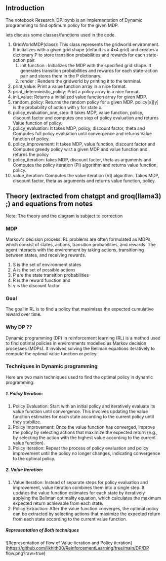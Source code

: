 
## Introduction
The notebook Research_DP.ipynb is an implementation of Dynamic programming to find optimum policy for the given MDP.

lets discuss some classes/functions used in the code.

1. GridWorldMDP(class): This class represents the gridworld environment. It initializes with a given grid shape (default is a 4x4 grid) and creates a dictionary P to store transition probabilities and rewards for each state-action pair.
    1. init function : Initializes the MDP with the specified grid shape. It generates transition probabilities and rewards for each state-action pair and stores them in the P dictionary.
    2. render : Renders the gridworld by printing it to the terminal.
2. print_value: Print a value function array in a nice format.
3. print_deterministic_policy: Print a policy array in a nice format.
4. init_value: Returns a initialized value function array for given MDP.
5. random_policy: Returns the random policy for a given MDP. policy[x][y] is the probability of action with y for state x.
6. policy_evaluation_one_step: It takes  MDP, value function, policy, discount factor and computes one step of policy evaluation and returns Value function of policy.
7. policy_evaluation: It takes MDP, policy, discount factor, theta and Computes full policy evaluation until convergence and returns Value function of policy.
8. policy_improvement: It takes MDP, value function, discount factor and Computes greedy policy w.r.t a given MDP and value function and returns the policy
9. policy_iteration: takes MDP, discount factor, theta as arguments and Computes the policy iteration (PI) algorithm and returns value function, policy.
10. value_iteration: Computes the value iteration (VI) algorithm. Takes MDP, discount factor, theta as arguments and returns value function, policy.


## Theory (extracted from chatgpt and groq(llama3) ;) and equations from notes  

Note: The theory and the diagram is subject to correction

### MDP 
Markov's decision process: RL problems are often formulated as MDPs, which consist of states, actions, transition probabilities, and rewards. The agent interacts with the environment by taking actions, transitioning between states, and receiving rewards.
1. S is the set of environment states 
2. A is the set of possible actions 
3. P are the state transition probabilities 
4. R is the reward function and 
5. γ is the discount factor

### Goal
The goal in RL is to find a policy that maximizes the expected cumulative reward over time.

### Why DP ?? 
Dynamic programming (DP) in reinforcement learning (RL) is a method used to find optimal policies in environments modelled as Markov decision processes (MDPs). It involves solving the Bellman equations iteratively to compute the optimal value function or policy.

### Techniques in Dynamic programming

Here are two main techniques used to find the optimal policy in dynamic programming:

##### 1. Policy Iteration:

1. Policy Evaluation: Start with an initial policy and iteratively evaluate its value function until convergence. This involves updating the value function estimates for each state according to the current policy until they stabilize.
2. Policy Improvement: Once the value function has converged, improve the policy by selecting actions that maximize the expected return (e.g., by selecting the action with the highest value according to the current value function).
3. Policy Iteration: Repeat the process of policy evaluation and policy improvement until the policy no longer changes, indicating convergence to the optimal policy.

##### 2. Value Iteration:

1. Value Iteration: Instead of separate steps for policy evaluation and improvement, value iteration combines them into a single step. It updates the value function estimates for each state by iteratively applying the Bellman optimality equation, which calculates the maximum expected return achievable from each state.
2. Policy Extraction: After the value function converges, the optimal policy can be extracted by selecting actions that maximize the expected return from each state according to the current value function.

##### Representation of Both techniques

![Representation of flow of Value iteration and Policy iteration](https://github.com/likhith00/ReinforcementLearning/tree/main/DP/DP flow.png?raw=true)
